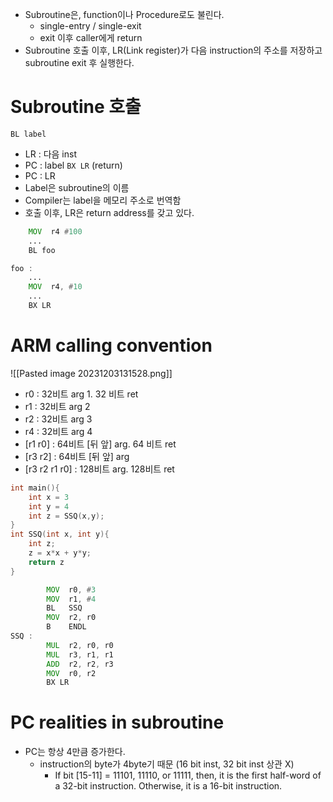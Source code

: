 - Subroutine은, function이나 Procedure로도 불린다.
	- single-entry / single-exit
	- exit 이후 caller에게 return
- Subroutine 호출 이후, LR(Link register)가 다음 instruction의 주소를 저장하고 subroutine exit 후 실행한다.

# Subroutine 호출
`BL label`
- LR : 다음 inst
- PC : label
`BX LR` (return)
- PC : LR
- Label은 subroutine의 이름
- Compiler는 label을 메모리 주소로 번역함
- 호출 이후, LR은 return address를 갖고 있다.

```asm
	MOV  r4 #100
	...
	BL foo

foo : 
	...
	MOV  r4, #10
	...
	BX LR
```

# ARM calling convention
![[Pasted image 20231203131528.png]]
- r0 : 32비트 arg 1. 32 비트 ret
- r1 : 32비트 arg 2
- r2 : 32비트 arg 3
- r4 : 32비트 arg 4
- \[r1 r0]  : 64비트 \[뒤 앞] arg. 64 비트 ret
- \[r3 r2] : 64비트 \[뒤 앞] arg
- \[r3 r2 r1 r0] : 128비트 arg. 128비트 ret

```C
int main(){
	int x = 3
	int y = 4
	int z = SSQ(x,y);
}
int SSQ(int x, int y){
	int z;
	z = x*x + y*y;
	return z
}
```

```asm
		MOV  r0, #3
		MOV  r1, #4
		BL   SSQ
		MOV  r2, r0
		B    ENDL
SSQ : 
		MUL  r2, r0, r0
		MUL  r3, r1, r1
		ADD  r2, r2, r3
		MOV  r0, r2
		BX LR
```

# PC realities in subroutine
- PC는 항상 4만큼 증가한다.
	- instruction의 byte가 4byte기 때문 (16 bit inst, 32 bit inst 상관 X)
		- If bit \[15-11] = 11101, 11110, or 11111, then, it is the first half-word of a 32-bit instruction. Otherwise, it is a 16-bit instruction.
